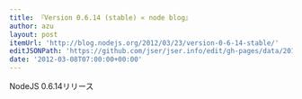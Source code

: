 ```yaml
---
title: 『Version 0.6.14 (stable) « node blog』
author: azu
layout: post
itemUrl: 'http://blog.nodejs.org/2012/03/23/version-0-6-14-stable/'
editJSONPath: 'https://github.com/jser/jser.info/edit/gh-pages/data/2012/03/index.json'
date: '2012-03-08T07:00:00+00:00'
---
```

NodeJS 0.6.14リリース
